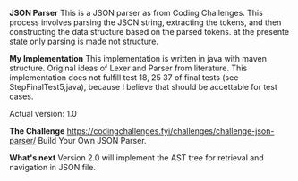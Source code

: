 **JSON Parser**
This is a JSON parser as from Coding Challenges. This process involves parsing the JSON string, extracting the tokens, and then constructing the data structure based on the parsed tokens. at the presente state only parsing is made not structure.

**My Implementation**
This implementation is written in java with maven structure.
Original ideas of Lexer and Parser from literature.
This implementation does not fulfill test 18, 25  37 of final tests (see StepFinalTest5,java), because I believe that should be accettable for test cases.

Actual version: 1.0

**The Challenge**
https://codingchallenges.fyi/challenges/challenge-json-parser/
Build Your Own JSON Parser.

**What's next**
Version 2.0 will implement the AST tree for retrieval and navigation in JSON file.
